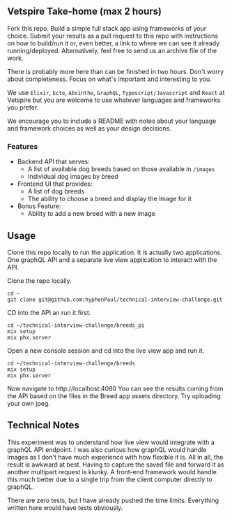 ## Vetspire Take-home (max 2 hours)

Fork this repo. Build a simple full stack app using frameworks of your choice. Submit your results as a pull request
to this repo with instructions on how to build/run it or, even better, a link to where we can see it already
running/deployed. Alternatively, feel free to send us an archive file of the work.

There is probably more here than can be finished in two hours. Don't worry about completeness. Focus on what's 
important and interesting to you.   

We use `Elixir`, `Ecto`, `Absinthe`, `GraphQL`, `Typescript/Javascript` and `React` at Vetspire but you are welcome to use 
whatever languages and frameworks you prefer.

We encourage you to include a README with notes about your language and framework choices as well as your design 
decisions.

### Features
- Backend API that serves:
    - A list of available dog breeds based on those available in `/images`
    - Individual dog images by breed
- Frontend UI that provides:
    - A list of dog breeds
    - The ability to choose a breed and display the image for it
- Bonus Feature:
  - Ability to add a new breed with a new image


## Usage

Clone this repo locally to run the application. It is actually two applications. One graphQL API and a separate
live view application to interact with the API.

Clone the repo locally.

```
cd ~
git clone git@github.com:hyphenPaul/technical-interview-challenge.git
```

CD into the API an run it first.

```
cd ~/technical-interview-challenge/breeds_pi
mix setup
mix phx.server
```

Open a new console session and cd into the live view app and run it.

```
cd ~/technical-interview-challenge/breeds
mix setup
mix phx.server
```

Now navigate to http://localhost:4080
You can see the results coming from the API based on the files in the Breed app assets directory. Try uploading your own jpeg.


## Technical Notes

This experiment was to understand how live view would integrate with a graphQL API
endpoint. I was also curious how graphQL would handle images as I don't have much experience
with how flexible it is. All in all, the result is awkward at best. Having to 
capture the saved file and forward it as another multipart request is klunky. A front-end framework
would handle this much better due to a single trip from the client computer directly to graphQL.

There are zero tests, but I have already pushed the time limits. Everything written here would have
tests obviously.
